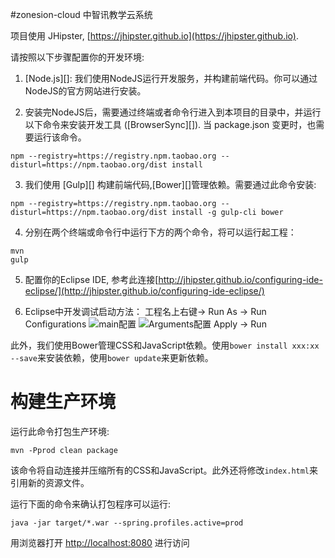 #zonesion-cloud
中智讯教学云系统

项目使用 JHipster, [https://jhipster.github.io](https://jhipster.github.io).

请按照以下步骤配置你的开发环境:

1. [Node.js][]: 我们使用NodeJS运行开发服务，并构建前端代码。你可以通过NodeJS的官方网站进行安装。

2. 安装完NodeJS后，需要通过终端或者命令行进入到本项目的目录中，并运行以下命令来安装开发工具 ([BrowserSync][]). 当 package.json 变更时，也需要运行该命令。
```
npm --registry=https://registry.npm.taobao.org --disturl=https://npm.taobao.org/dist install
```
3. 我们使用 [Gulp][] 构建前端代码,[Bower][]管理依赖。需要通过此命令安装:
```
npm --registry=https://registry.npm.taobao.org --disturl=https://npm.taobao.org/dist install -g gulp-cli bower
```
4. 分别在两个终端或命令行中运行下方的两个命令，将可以运行起工程：
```
mvn
gulp
```
5. 配置你的Eclipse IDE, 参考此连接[http://jhipster.github.io/configuring-ide-eclipse/](http://jhipster.github.io/configuring-ide-eclipse/)

6. Eclipse中开发调试启动方法：
工程名上右键-> Run As -> Run Configurations
![main配置](https://git.oschina.net/uploads/images/2017/0728/100655_6b5846ea_620988.jpeg)
![Arguments配置](https://git.oschina.net/uploads/images/2017/0728/100901_55754b39_620988.jpeg)
Apply -> Run

此外，我们使用Bower管理CSS和JavaScript依赖。使用`bower install xxx:xx --save`来安装依赖，使用`bower update`来更新依赖。

# 构建生产环境

运行此命令打包生产环境:
```
mvn -Pprod clean package
```
该命令将自动连接并压缩所有的CSS和JavaScript。此外还将修改`index.html`来引用新的资源文件。

运行下面的命令来确认打包程序可以运行:
```
java -jar target/*.war --spring.profiles.active=prod
```
用浏览器打开 [http://localhost:8080](http://localhost:8080) 进行访问